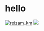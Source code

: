 <h1 align="left">hello</h1>
<p align="left"> <a href="https://twitter.com/reizam_km" target="_blank"><img src="https://img.shields.io/twitter/follow/reizam_km?logo=twitter&style=for-the-badge" alt="reizam_km" /></a> 
  <a href="https://www.linkedin.com/in/karl-mazier-06b08122b/" target="_blank">
    <img src="https://img.shields.io/badge/%20FOLLOW-LINKEDIN-blue?style=for-the-badge"/>
  </a>
  </a>
